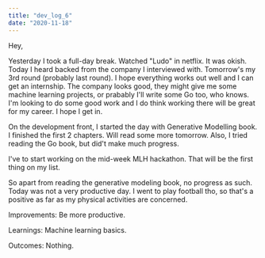```yaml
---
title: "dev_log_6"
date: "2020-11-18"
---
```


Hey,

Yesterday I took a full-day break. Watched "Ludo" in netflix. It was okish. Today I heard backed from the company I interviewed with. Tomorrow's my 3rd round (probably last round). I hope everything works out well and I can get an internship. The company looks good, they might give me some machine learning projects, or prabably I'll write some Go too, who knows. I'm looking to do some good work and I do think working there will be great for my career. I hope I get in.

On the development front, I started the day with Generative Modelling book. I finished the first 2 chapters. Will read some more tomorrow. Also, I tried reading the Go book, but did't make much progress.

I've to start working on the mid-week MLH hackathon. That will be the first thing on my list.

So apart from reading the generative modeling book, no progress as such. Today was not a very productive day. I went to play football tho, so that's a positive as far as my physical activities are concerned.

Improvements: Be more productive.

Learnings: Machine learning basics.

Outcomes: Nothing.

